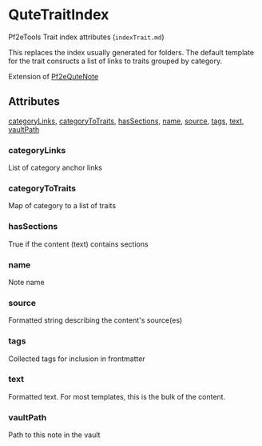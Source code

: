 # QuteTraitIndex

Pf2eTools Trait index attributes (`indexTrait.md`)

This replaces the index usually generated for folders. The default template for the trait consructs a list of links to traits grouped by category.

Extension of [Pf2eQuteNote](Pf2eQuteNote.md)

## Attributes

[categoryLinks](#categorylinks), [categoryToTraits](#categorytotraits), [hasSections](#hassections), [name](#name), [source](#source), [tags](#tags), [text](#text), [vaultPath](#vaultpath)


### categoryLinks

List of category anchor links

### categoryToTraits

Map of category to a list of traits

### hasSections

True if the content (text) contains sections

### name

Note name

### source

Formatted string describing the content's source(es)

### tags

Collected tags for inclusion in frontmatter

### text

Formatted text. For most templates, this is the bulk of the content.

### vaultPath

Path to this note in the vault
